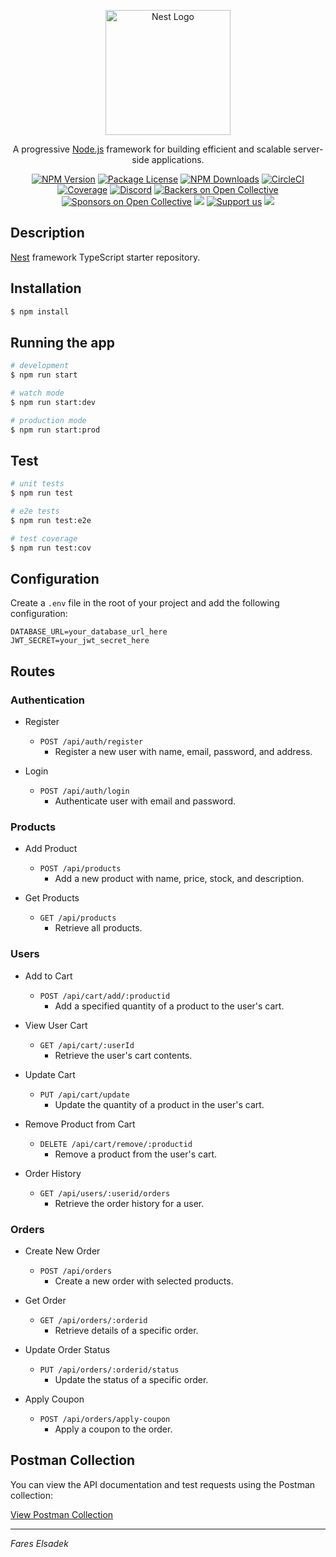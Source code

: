 <p align="center">
  <a href="http://nestjs.com/" target="blank"><img src="https://nestjs.com/img/logo-small.svg" width="200" alt="Nest Logo" /></a>
</p>

[circleci-image]: https://img.shields.io/circleci/build/github/nestjs/nest/master?token=abc123def456
[circleci-url]: https://circleci.com/gh/nestjs/nest

  <p align="center">A progressive <a href="http://nodejs.org" target="_blank">Node.js</a> framework for building efficient and scalable server-side applications.</p>
    <p align="center">
<a href="https://www.npmjs.com/~nestjscore" target="_blank"><img src="https://img.shields.io/npm/v/@nestjs/core.svg" alt="NPM Version" /></a>
<a href="https://www.npmjs.com/~nestjscore" target="_blank"><img src="https://img.shields.io/npm/l/@nestjs/core.svg" alt="Package License" /></a>
<a href="https://www.npmjs.com/~nestjscore" target="_blank"><img src="https://img.shields.io/npm/dm/@nestjs/common.svg" alt="NPM Downloads" /></a>
<a href="https://circleci.com/gh/nestjs/nest" target="_blank"><img src="https://img.shields.io/circleci/build/github/nestjs/nest/master" alt="CircleCI" /></a>
<a href="https://coveralls.io/github/nestjs/nest?branch=master" target="_blank"><img src="https://coveralls.io/repos/github/nestjs/nest/badge.svg?branch=master#9" alt="Coverage" /></a>
<a href="https://discord.gg/G7Qnnhy" target="_blank"><img src="https://img.shields.io/badge/discord-online-brightgreen.svg" alt="Discord"/></a>
<a href="https://opencollective.com/nest#backer" target="_blank"><img src="https://opencollective.com/nest/backers/badge.svg" alt="Backers on Open Collective" /></a>
<a href="https://opencollective.com/nest#sponsor" target="_blank"><img src="https://opencollective.com/nest/sponsors/badge.svg" alt="Sponsors on Open Collective" /></a>
  <a href="https://paypal.me/kamilmysliwiec" target="_blank"><img src="https://img.shields.io/badge/Donate-PayPal-ff3f59.svg"/></a>
    <a href="https://opencollective.com/nest#sponsor"  target="_blank"><img src="https://img.shields.io/badge/Support%20us-Open%20Collective-41B883.svg" alt="Support us"></a>
  <a href="https://twitter.com/nestframework" target="_blank"><img src="https://img.shields.io/twitter/follow/nestframework.svg?style=social&label=Follow"></a>
</p>
  <!--[![Backers on Open Collective](https://opencollective.com/nest/backers/badge.svg)](https://opencollective.com/nest#backer)
  [![Sponsors on Open Collective](https://opencollective.com/nest/sponsors/badge.svg)](https://opencollective.com/nest#sponsor)-->

## Description

[Nest](https://github.com/nestjs/nest) framework TypeScript starter repository.

## Installation

```bash
$ npm install
```

## Running the app

```bash
# development
$ npm run start

# watch mode
$ npm run start:dev

# production mode
$ npm run start:prod
```

## Test

```bash
# unit tests
$ npm run test

# e2e tests
$ npm run test:e2e

# test coverage
$ npm run test:cov
```

## Configuration

Create a `.env` file in the root of your project and add the following configuration:

```env
DATABASE_URL=your_database_url_here
JWT_SECRET=your_jwt_secret_here
```



## Routes

### Authentication

- Register
  - `POST /api/auth/register`
    - Register a new user with name, email, password, and address.

- Login
  - `POST /api/auth/login`
    - Authenticate user with email and password.

### Products

- Add Product
  - `POST /api/products`
    - Add a new product with name, price, stock, and description.

- Get Products
  - `GET /api/products`
    - Retrieve all products.

### Users

- Add to Cart
  - `POST /api/cart/add/:productid`
    - Add a specified quantity of a product to the user's cart.

- View User Cart
  - `GET /api/cart/:userId`
    - Retrieve the user's cart contents.

- Update Cart
  - `PUT /api/cart/update`
    - Update the quantity of a product in the user's cart.

- Remove Product from Cart
  - `DELETE /api/cart/remove/:productid`
    - Remove a product from the user's cart.

- Order History
  - `GET /api/users/:userid/orders`
    - Retrieve the order history for a user.

### Orders

- Create New Order
  - `POST /api/orders`
    - Create a new order with selected products.

- Get Order
  - `GET /api/orders/:orderid`
    - Retrieve details of a specific order.

- Update Order Status
  - `PUT /api/orders/:orderid/status`
    - Update the status of a specific order.

- Apply Coupon
  - `POST /api/orders/apply-coupon`
    - Apply a coupon to the order.

## Postman Collection

You can view the API documentation and test requests using the Postman collection:

[View Postman Collection](https://warped-space-529444.postman.co/workspace/Team-Workspace~72549520-0748-49eb-834b-b42255e87b3a/collection/27558883-23dab52e-0aad-4b68-aff9-a0c2c80d4dba?action=share&creator=27558883)

---

*Fares Elsadek*



